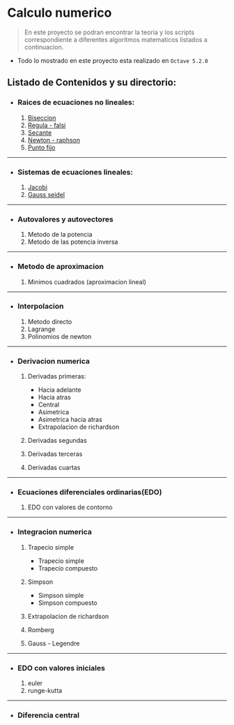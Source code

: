 # Calculo numerico
> En este proyecto se podran encontrar la teoria y los scripts correspondiente a diferentes algoritmos matematicos listados a continuacion.

- Todo lo mostrado en este proyecto esta realizado en `Octave 5.2.0`

## Listado de Contenidos y su directorio:
- ### Raices de ecuaciones no lineales:
    1. [Biseccion](raices_sistemas_de_ecuaciones_no_lineales/README.md#bisección) 
    2. [Regula - falsi](raices_sistemas_de_ecuaciones_no_lineales/README.md#regula---falsi) 
    3. [Secante](raices_sistemas_de_ecuaciones_no_lineales/README.md#secante) 
    4. [Newton - raphson](raices_sistemas_de_ecuaciones_no_lineales/README.md#newton---raphson) 
    5. [Punto fijo](raices_sistemas_de_ecuaciones_no_lineales/README.md#) 
----------------------------------------
- ### Sistemas de ecuaciones lineales:
    1. [Jacobi](sistemas_de_ecuaciones_lineales/README.md#jacobi)
    2. [Gauss seidel](sistemas_de_ecuaciones_lineales/README.md#gauss-seidel)
--------------------------------------------
- ### Autovalores y autovectores
    1. Metodo de la potencia
    2. Metodo de las potencia inversa
---------------------------------------------
- ### Metodo de aproximacion

    1. Minimos cuadrados (aproximacion lineal)
------------------------------------------------------
- ### Interpolacion

    1. Metodo directo
    2. Lagrange
    3. Polinomios de newton

----------------------------------------------
- ### Derivacion numerica

    1. Derivadas primeras:

        - Hacia adelante
        - Hacia atras
        - Central
        - Asimetrica
        - Asimetrica hacia atras
        - Extrapolacion de richardson
    2. Derivadas segundas
    3. Derivadas terceras
    4. Derivadas cuartas

----------------------------------------------

- ### Ecuaciones diferenciales ordinarias(EDO)

    1. EDO con valores de contorno

--------------------------------
- ### Integracion numerica

    1. Trapecio simple
        - Trapecio simple
        - Trapecio compuesto

    2. Simpson
        - Simpson simple
        - Simpson compuesto

    3. Extrapolacion de richardson

    6. Romberg
    7. Gauss - Legendre

------------------------------------
- ### EDO con valores iniciales

    1. euler
    2. runge-kutta


------------------------------------
- ### Diferencia central


